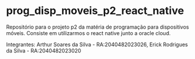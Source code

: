 # prog_disp_moveis_p2_react_native
Repositório para o projeto p2 da matéria de programação para dispositivos móveis. Consiste em utilizarmos o react native junto a oracle cloud.

Integrantes: Arthur Soares da Silva - RA:2040482023026, Erick Rodrigues da Silva - RA:2040482023020
